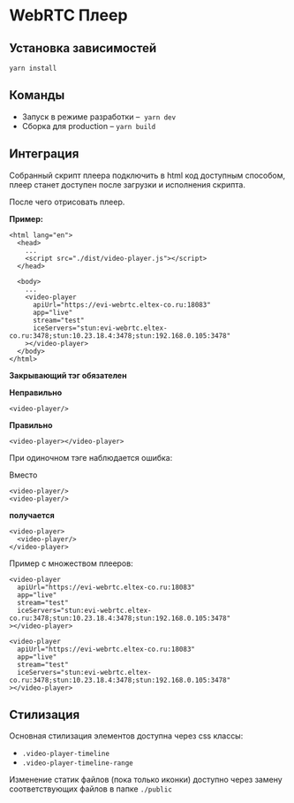 # WebRTC Плеер

## Установка зависимостей

```yarn install```

## Команды

- Запуск в режиме разработки – 
  ```yarn dev```
- Сборка для production –
  ```yarn build```

## Интеграция

Собранный скрипт плеера подключить в html код доступным способом, плеер станет доступен после загрузки и исполнения скрипта.

После чего отрисовать плеер.

**Пример:**

```
<html lang="en">
  <head>
    ...
    <script src="./dist/video-player.js"></script>
  </head>

  <body>
    ...
    <video-player
      apiUrl="https://evi-webrtc.eltex-co.ru:18083"
      app="live"
      stream="test"
      iceServers="stun:evi-webrtc.eltex-co.ru:3478;stun:10.23.18.4:3478;stun:192.168.0.105:3478"
    ></video-player>
  </body>
</html>
```

**Закрывающий тэг обязателен**

**Неправильно**
```
<video-player/>
```
**Правильно**
```
<video-player></video-player>
```

При одиночном тэге наблюдается ошибка:

Вместо

```
<video-player/>
<video-player/>
```

**получается**

```
<video-player>
  <video-player/>
</video-player>
```

Пример с множеством плееров:
```
<video-player
  apiUrl="https://evi-webrtc.eltex-co.ru:18083"
  app="live"
  stream="test"
  iceServers="stun:evi-webrtc.eltex-co.ru:3478;stun:10.23.18.4:3478;stun:192.168.0.105:3478"
></video-player>

<video-player
  apiUrl="https://evi-webrtc.eltex-co.ru:18083"
  app="live"
  stream="test"
  iceServers="stun:evi-webrtc.eltex-co.ru:3478;stun:10.23.18.4:3478;stun:192.168.0.105:3478"
></video-player>
```


## Стилизация

Основная стилизация элементов доступна через css классы:

* ```.video-player-timeline```
* ```.video-player-timeline-range```

Изменение статик файлов (пока только иконки) доступно через замену соответствующих файлов в папке ```./public```